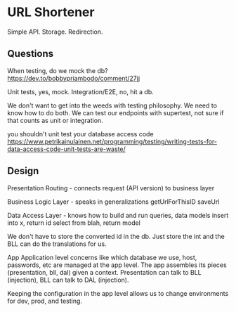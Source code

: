 # URL Shortener

Simple API.  Storage.  Redirection.

## Questions

When testing, do we mock the db?
  https://dev.to/bobbypriambodo/comment/27jj

  Unit tests, yes, mock.
  Integration/E2E, no, hit a db.

  We don't want to get into the weeds with testing philosophy.  We need to know
  how to do both.  We can test our endpoints with supertest, not sure if that
  counts as unit or integration.

  you shouldn't unit test your database access code
  https://www.petrikainulainen.net/programming/testing/writing-tests-for-data-access-code-unit-tests-are-waste/

## Design

Presentation
  Routing - connects request (API version) to business layer

Business Logic Layer - speaks in generalizations
  getUrlForThisID
  saveUrl

Data Access Layer - knows how to build and run queries, data models
  insert into x, return id
  select from blah, return model

  We don't have to store the converted id in the db.  Just store the int and the
  BLL can do the translations for us.

App
  Application level concerns like which database we use, host, passwords, etc
  are managed at the app level.  The app assembles its pieces (presentation,
  bll, dal) given a context.  Presentation can talk to BLL (injection), BLL can
  talk to DAL (injection).

  Keeping the configuration in the app level allows us to change environments
  for dev, prod, and testing.
